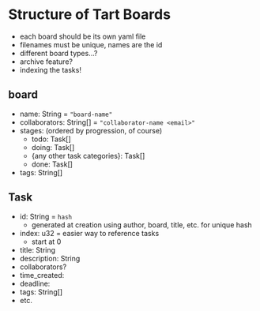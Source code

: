 # Structure of Tart Boards

- each board should be its own yaml file
- filenames must be unique, names are the id
- different board types...?
- archive feature?
- indexing the tasks!

## board
  - name: String = `"board-name"`
  - collaborators: String[] = `"collaborator-name <email>"`
  - stages: (ordered by progression, of course)
    - todo: Task[]
    - doing: Task[]
    - {any other task categories}: Task[]
    - done: Task[]
  - tags: String[]

## Task
  - id: String = `hash`
    - generated at creation using author, board, title, etc. for unique hash
  - index: u32 = easier way to reference tasks
    - start at 0
  - title: String
  - description: String
  - collaborators?
  - time_created:
  - deadline:
  - tags: String[]
  - etc.
